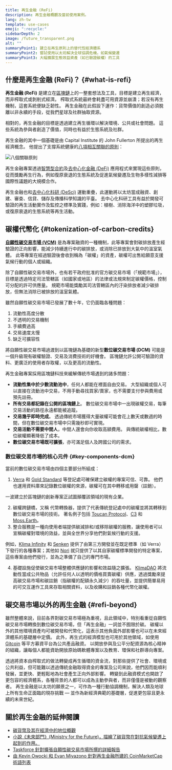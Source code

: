 ```yaml
---
title: 再生金融 (ReFi)
description: 再生金融概觀及當前使用案例。
lang: zh-tw
template: use-cases
emoji: ":recycle:"
sidebarDepth: 2
image: /future_transparent.png
alt: ""
summaryPoint1: 建立在再生原則上的替代性經濟體系
summaryPoint2: 嘗試使用以太坊解決全球協調危機，如氣候變遷
summaryPoint3: 大幅擴展生態效益資產（如已驗證碳權）的工具
---
```


## 什麼是再生金融 (ReFi)？ {#what-is-refi}

**再生金融 (ReFi)** 是建立在[區塊鏈](/glossary/#blockchain)上的一整套想法及工具，目標是建立再生經濟，而非榨取式或剝削式經濟。 榨取式系統最終會耗盡可用資源並崩潰；若沒有再生機制，這套系統便缺乏韌性。 再生金融在此假設下運作：貨幣價值的創造必須脫離以非永續的手段，從我們星球及社群抽取資源。

相對的，再生金融的目標是透過建立再生循環以解決環境、公共或社會問題。 這些系統為參與者創造了價值，同時也有益於生態系統及社群。

再生金融的其中一個基礎是由 Capital Institute 的 John Fullerton 所提出的再生經濟概念。 他提出了支撐系統健康的[八項相互關聯的原則](https://capitalinstitute.org/8-principles-regenerative-economy/)：

![八個關聯原則](refi-regenerative-economy-diagram.png)

再生金融專案透過[智慧型合約](/glossary/#smart-contract)及[去中心化金融 (DeFi)](/glossary/#defi) 應用程式來實現這些原則，從而獎勵再生行為，例如復原衰退的生態系統及促進氣候變遷及生物多樣性減損等國際性議題的大規模合作。

再生金融也和[去中心化科研 (DeSci)](/desci/) 運動重疊，此運動將以太坊當成融資、創建、審查、信貸、儲存及傳播科學知識的平臺。 去中心化科研工具有益於開發可驗證的再生活動實作及監控之標準及實踐，例如：植樹、消除海洋中的塑膠垃圾，或復原衰退的生態系統等再生活動。

<YouTube id="La52dDzBt2k" />

## 碳權代幣化 {#tokenization-of-carbon-credits}

**[自願性碳交易市場 (VCM)](https://climatefocus.com/so-what-voluntary-carbon-market-exactly/)** 是為專案融資的一種機制，此等專案會對碳排放產生經驗證的正向影響，能減少持續進行中的碳排放，或消除已排放到大氣中的溫室氣體。 此等專案在經過驗證後會收到稱為「碳權」的資產，碳權可出售給願意支援氣候行動的個人或組織。

除了自願性碳交易市場外，也有若干政府批准的官方碳交易市場（「規範市場」），目標是透過特定司法管轄區（如國家或地區）的法律或法規來制定碳權價格，控制可分配的許可供應量。 規範市場能獎勵其司法管轄區內的汙染排放者減少碳排放，但無法消除已被排放的溫室氣體。

雖然自願性碳交易市場已發展了數十年，它仍面臨各種問題：

1. 流動性高度分散
2. 不透明的交易機制
3. 手續費過高
4. 交易速度太慢
5. 缺乏可擴容性

將自願性碳交易市場過渡到以區塊鏈為基礎的新型**數位碳交易市場 (DCM)** 可能是一個升級現有碳權驗證、交易及消費技術的好機會。 區塊鏈允許公開可驗證的資料、更廣泛的使用者存取權，以及更高的流動性。

再生金融專案採用區塊鏈科技來緩解傳統市場遇到的諸多問題：

- **流動性集中於少數流動池中**，任何人都能在裡面自由交易。 大型組織或個人可以直接在流動池中交易，不用手動尋找買家/賣家，也不需要支付參與費用或預先註冊。
- **所有交易都記錄在公開的區塊鏈上**。 數位碳交易市場中一出現碳權交易，每筆交易活動的路徑永遠都能被追蹤。
- **交易幾乎即時完成**。 透過傳統市場獲得大量碳權可能會花上數天或數週的時間，但在數位碳交易市場中只需幾秒即可實現。
- **交易活動不需要中間人**，中間人還會向你收取高額費用。 與傳統碳權相比，數位碳權顯著降低了成本。
- **數位碳交易市場既可擴張**，亦可滿足個人及跨國公司的需求。

### 數位碳交易市場的核心元件 {#key-components-dcm}

當前的數位碳交易市場由四個主要部分所組成：

1. [Verra](https://verra.org/project/vcs-program/registry-system/) 和 [Gold Standard](https://www.goldstandard.org/) 等登記處可確保建立碳權的專案可信、可靠。 他們也運用資料庫來記錄數位碳權的來源，碳權可在其中轉移或用罄（註銷）。

一波建立於區塊鏈的創新專案正試圖顛覆該領域的現有企業。

2. 碳權跨鏈橋，又稱 代幣轉換器，提供了代表傳統登記處中的碳權並將其轉移到數位碳交易市場的技術。 著名例子包括 [Toucan Protocol](https://toucan.earth/)、[C3](https://c3.app/) 和 [Moss.Earth](https://moss.earth/)。
3. 整合服務是一種向使用者端提供碳減排和/或移除碳權的服務，讓使用者可以宣稱碳權對環境的效益，並與全世界分享他們對氣候行動的支援。

例如，[Klima Infinity](https://www.klimadao.finance/infinity) 和 [Senken](https://senken.io/) 提供了由第三方開發並在既定標準（如 Verra）下發行的各種專案；其他如 [Nori](https://nori.com/) 就只提供了以其自家碳權標準開發的特定專案，這些專案由他們發行，並為之準備了自己的專門市場。

4. 基礎設施促使碳交易市場整體供應鏈的影響和效益隨之擴張。 [KlimaDAO](http://klimadao.finance/) 將流動性當成公共物品（允許任何人以透明的價格買賣碳權）供應，透過獎勵來提高碳交易市場和碳註銷（指碳權的配額永久減少）的吞吐量，並提供簡單易用的可交互運作工具來存取相關資料，以及收購和註銷各種代幣化碳權。

## 碳交易市場以外的再生金融 {#refi-beyond}

雖然整體來說，目前各界對碳交易市場極為重視，且此領域中，特別看重從自願性碳交易市場轉換到數位碳交易市場，但「再生金融」一詞並不囿限於碳。 碳權以外的其他環境資產均可被開發和代幣化，這表示其他負面外部影響也可以在未來經濟體系的基礎層中定價。 此外，再生式的經濟模型也可用於其他領域，如使用 [Gitcoin](https://gitcoin.co/) 等平方募資平台為公共產品融資。 以開放參與及公平分配資源為核心精神的組織，讓每個人都能資助開放原始碼軟體專案以及教育、環保和社群導向專案。

透過將資本由榨取式的做法轉變成再生循環的資金流，對那些提供了社會、環境或公共利益，但可能難以透過傳統金融取得資金的專案及公司來說，他們因而能順利發展，並更快、更輕鬆地為社會產生正向外部影響。 轉變到此融資模式也開啟了更包容的經濟體系，各種背景的人都可以成為主動參與者，而非僅僅是被動的觀察者。 再生金融是以太坊的願景之一，可作為一種行動協調機制，解決人類及地球上所有生命正面臨的現存挑戰 — 並作為新經濟典範的基礎層，促進更包容且更永續的未來世紀。

## 關於再生金融的延伸閱讀

- [碳貨幣及其在經濟中的地位概觀](https://www.klimadao.finance/blog/the-vision-of-a-carbon-currency)
- [小說《未來部門》(Ministry for the Future)，描繪了碳貨幣在對抗氣候變遷上起到的作用。](https://en.wikipedia.org/wiki/The_Ministry_for_the_Future)
- [Taskforce 針對擴張自願性碳交易市場所撰的詳細報告](https://www.iif.com/Portals/1/Files/TSVCM_Report.pdf)
- [由 Kevin Owocki 和 Evan Miyazono 針對再生金融所建的 CoinMarketCap 術語列表](https://coinmarketcap.com/alexandria/glossary/regenerative-finance-refi)
